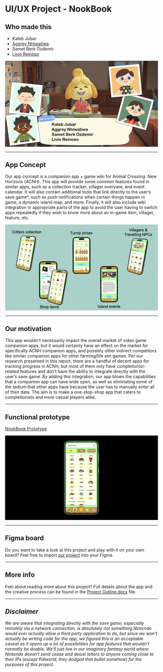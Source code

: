 # UI/UX Project - NookBook

## Who made this
- Kaleb Jubar
- [Aggrey Nhiwatiwa](https://github.com/AggreyNhiwatiwa)
- Samet Berk Özdemir
- [Livio Reinoso](https://github.com/LivioDR)

![An image of the team behind this project](/assets/screenshots/the_team.png)

---

## App Concept

Our app concept is a companion app + game wiki for Animal Crossing: New Horizons (ACNH). This app will provide some common features found in similar apps, such as a collection tracker, villager overview, and event calendar. It will also contain additional tools that link directly to the user’s save game*, such as push notifications when certain things happen in game, a dynamic island map, and more. Finally, it will also include wiki integration in appropriate parts of the app to avoid the user having to switch apps repeatedly if they wish to know more about an in-game item, villager, feature, etc.

![some of the app's features](/assets/screenshots/features.png)

---

## Our motivation

This app wouldn’t necessarily impact the overall market of video game companion apps, but it would certainly have an effect on the market for specifically ACNH companion apps, and possibly other indirect competitors like similar companion apps for other farming/life sim games. Per our research presented in this report, there are a handful of decent apps for tracking progress in ACNH, but most of them only have completionist-related features and don’t have the ability to integrate directly with the user’s save game. By adding this integration, our app blows the capabilities that a companion app can have wide open, as well as eliminating some of the tedium that other apps have because the user has to manually enter all of their data. The aim is to make a one-stop-shop app that caters to completionists and more casual players alike. 

---

## Functional prototype

[NookBook Prototype](https://www.figma.com/proto/GfMMzmGvD2O18r7sQchtGD?node-id=0-1&t=ZWinYyliNAypNsNG-6)

![screenshot of the NookBook app](/assets/screenshots/nookbook.png)

---

## Figma board

Do you want to take a look at this project and play with it on your own board? Feel free to import [our project](/UI_UX%20Project%20Prototype.fig) into your Figma.

---

## More info

Feel about reading more about this project? Full details about the app and the creative process can be found in the [Project Outline.docx](/Project%20Outline.docx) file.

---

## *Disclaimer*

*We are aware that integrating directly with the save game, especially remotely via a network connection, is absolutely not something Nintendo would ever actually allow a third party application to do, but since we won’t actually be writing code for the app, we figured this is an acceptable caveat as it opens up a lot of possibilities for app features that wouldn’t normally be doable. We’ll just live in our imaginary fantasy world where Nintendo doesn’t send cease and desist letters to anyone coming close to their IPs (except Palworld, they dodged that bullet somehow) for the purposes of this project.*